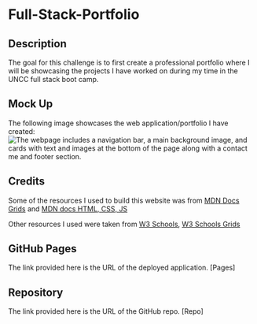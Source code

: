 # Full-Stack-Portfolio

## Description
The goal for this challenge is to first create a professional portfolio where I will be showcasing the projects I have worked on during my time in the UNCC full stack boot camp.

## Mock Up

The following image showcases the web application/portfolio I have created:
![The webpage includes a navigation bar, a main background image, and cards with text and images at the bottom of the page along with a contact me and footer section.](./assets/images/webapp-capture.png)

## Credits

Some of the resources I used to build this website was from [MDN Docs Grids](https://developer.mozilla.org/en-US/docs/Web/CSS/grid-template) and [MDN docs HTML, CSS, JS](https://developer.mozilla.org)

Other resources I used were taken from [W3 Schools](https://www.w3schools.com/css/), [W3 Schools Grids](https://www.w3schools.com/css/css_grid.asp)

## GitHub Pages

The link provided here is the URL of the deployed application. [Pages]

## Repository 

The link provided here is the URL of the GitHub repo. [Repo]
